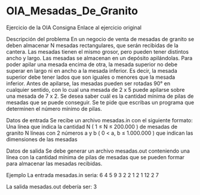 # OIA_Mesadas_De_Granito
Ejercicio de la OIA
Consigna
Enlace al ejercicio original

Descripción del problema
En un negocio de venta de mesadas de granito se deben almacenar N mesadas rectangulares, que serán recibidas de la cantera. Las mesadas tienen el mismo grosor, pero pueden tener distintos ancho y largo.
Las mesadas se almacenan en un depósito apilándolas. Para poder apilar una mesada encima de otra, la mesada superior no debe superar en largo ni en ancho a la mesada inferior. Es decir, la mesada superior debe tener lados que son iguales o menores que la mesada inferior.
Antes de apilarse, las mesadas pueden ser rotadas 90° en cualquier sentido, con lo cual una mesada de 2 x 5 puede apilarse sobre una mesada de 7 x 2.
Se desea saber cuál es la cantidad mínima de pilas de mesadas que se puede conseguir. Se te pide que escribas un programa que determinen el número mínimo de pilas. 

Datos de entrada
Se recibe un archivo mesadas.in con el siguiente formato:
Una línea que indica la cantidad N ( 1 ≤ N ≤ 200.000 ) de mesadas de granito
N líneas con 2 números a y b ( 0 < a, b ≤ 1.000.000 ) que indican las dimensiones de las mesadas

Datos de salida
Se debe generar un archivo mesadas.out conteniendo una línea con la cantidad mínima de pilas de mesadas que se pueden formar para almacenar las mesadas recibidas.

Ejemplo
La entrada mesadas.in seria:
6
4 5
9 3
2 2
1 2
1 12
2 7

La salida mesadas.out debería ser: 
3
